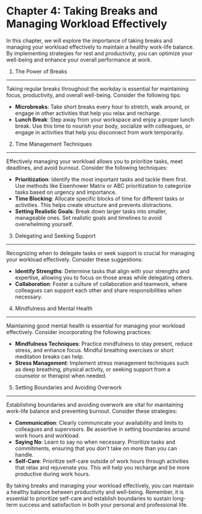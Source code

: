 Chapter 4: Taking Breaks and Managing Workload Effectively
==========================================================

In this chapter, we will explore the importance of taking breaks and managing your workload effectively to maintain a healthy work-life balance. By implementing strategies for rest and productivity, you can optimize your well-being and enhance your overall performance at work.

1. The Power of Breaks
----------------------

Taking regular breaks throughout the workday is essential for maintaining focus, productivity, and overall well-being. Consider the following tips:

* **Microbreaks**: Take short breaks every hour to stretch, walk around, or engage in other activities that help you relax and recharge.
* **Lunch Break**: Step away from your workspace and enjoy a proper lunch break. Use this time to nourish your body, socialize with colleagues, or engage in activities that help you disconnect from work temporarily.

2. Time Management Techniques
-----------------------------

Effectively managing your workload allows you to prioritize tasks, meet deadlines, and avoid burnout. Consider the following techniques:

* **Prioritization**: Identify the most important tasks and tackle them first. Use methods like Eisenhower Matrix or ABC prioritization to categorize tasks based on urgency and importance.
* **Time Blocking**: Allocate specific blocks of time for different tasks or activities. This helps create structure and prevents distractions.
* **Setting Realistic Goals**: Break down larger tasks into smaller, manageable ones. Set realistic goals and timelines to avoid overwhelming yourself.

3. Delegating and Seeking Support
---------------------------------

Recognizing when to delegate tasks or seek support is crucial for managing your workload effectively. Consider these suggestions:

* **Identify Strengths**: Determine tasks that align with your strengths and expertise, allowing you to focus on those areas while delegating others.
* **Collaboration**: Foster a culture of collaboration and teamwork, where colleagues can support each other and share responsibilities when necessary.

4. Mindfulness and Mental Health
--------------------------------

Maintaining good mental health is essential for managing your workload effectively. Consider incorporating the following practices:

* **Mindfulness Techniques**: Practice mindfulness to stay present, reduce stress, and enhance focus. Mindful breathing exercises or short meditation breaks can help.
* **Stress Management**: Implement stress management techniques such as deep breathing, physical activity, or seeking support from a counselor or therapist when needed.

5. Setting Boundaries and Avoiding Overwork
-------------------------------------------

Establishing boundaries and avoiding overwork are vital for maintaining work-life balance and preventing burnout. Consider these strategies:

* **Communication**: Clearly communicate your availability and limits to colleagues and supervisors. Be assertive in setting boundaries around work hours and workload.
* **Saying No**: Learn to say no when necessary. Prioritize tasks and commitments, ensuring that you don't take on more than you can handle.
* **Self-Care**: Prioritize self-care outside of work hours through activities that relax and rejuvenate you. This will help you recharge and be more productive during work hours.

By taking breaks and managing your workload effectively, you can maintain a healthy balance between productivity and well-being. Remember, it is essential to prioritize self-care and establish boundaries to sustain long-term success and satisfaction in both your personal and professional life.
